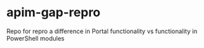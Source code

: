 # apim-gap-repro
Repo for repro a difference in Portal functionality vs functionality in PowerShell modules
